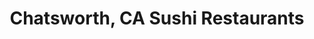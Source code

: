 ---
layout: city
title: Chatsworth, CA Sushi Restaurants
permalink: /california/chatsworth/
stateAbbr: CA
stateName: California
cityName: Chatsworth

---